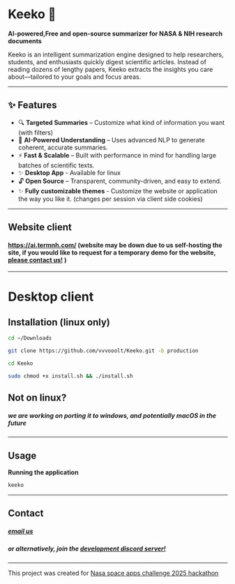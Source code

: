 # Keeko 🚀  
**AI-powered,Free and open-source summarizer for NASA & NIH research documents**  

Keeko is an intelligent summarization engine designed to help researchers, students, and enthusiasts quickly digest scientific articles. Instead of reading dozens of lengthy papers, Keeko extracts the insights you care about—tailored to your goals and focus areas.  

---

## ✨ Features  
- 🔍 **Targeted Summaries** – Customize what kind of information you want (with filters) 
- 🧠 **AI-Powered Understanding** – Uses advanced NLP to generate coherent, accurate summaries.  
- ⚡ **Fast & Scalable** – Built with performance in mind for handling large batches of scientific texts.  
- ✨ **Desktop App** - Available for linux 
- 🔓 **Open Source** – Transparent, community-driven, and easy to extend.  
- ✨ **Fully customizable themes** - Customize the website or application the way you like it. (changes per session via client side cookies)

---
## Website client

#### https://ai.termnh.com/ (website may be down due to us self-hosting the site, if you would like to request for a temporary demo for the website, [please contact us!](https://github.com/vvvooolt/Keeko/tree/production/#Contact) )
---
# Desktop client
## Installation (linux only)
```sh
cd ~/Downloads

git clone https://github.com/vvvooolt/Keeko.git -b production

cd Keeko

sudo chmod +x install.sh && ./install.sh
```
## Not on linux?
##### we are working on porting it to windows, and potentially macOS in the future
---
## Usage
**Running the application**
```sh
keeko
```
---
## Contact
##### [email us](mailto:contact@keeko.termnh.com)
##### or alternatively, join the [development discord server!](https://discord.gg/NGdepUFaec)
---
This project was created for [Nasa space apps challenge 2025 hackathon](https://www.spaceappschallenge.org/2025/)



